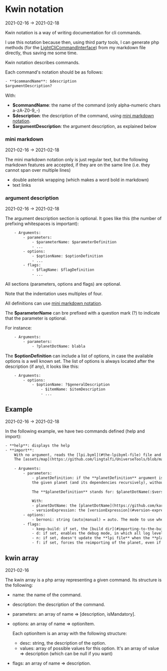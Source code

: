 Kwin notation
=============
2021-02-16 -> 2021-02-18

Kwin notation is a way of writing documentation for cli commands.

I use this notation because then, using third party tools, I can generate php methods (for
the [LightCliCommandInterface](https://github.com/lingtalfi/Light_Cli/blob/master/doc/api/Ling/Light_Cli/CliTools/Program/LightCliCommandInterface.md))
from my markdown file directly, thus saving me some time.

Kwin notation describes commands.

Each command's notation should be as follows:

```txt
- **$commandName**: $description
$argumentDescription?
```

With:

- **$commandName**: the name of the command (only alpha-numeric chars a-zA-Z0-9_-)
- **$description**: the description of the command, using [mini markdown notation](#mini-markdown).   
- **$argumentDescription**: the argument description, as explained below



### mini markdown
2021-02-16 -> 2021-02-18


The mini markdown notation only is just regular text, but the following markdown features are accepted, if they are on the same line (i.e. they cannot span over multiple lines)

- double asterisk wrapping (which makes a word bold in markdown)
- text links 




### argument description
2021-02-16 -> 2021-02-18


The argument description section is optional. It goes like this (the number of prefixing whitespaces is important):


```txt
    - Arguments:
        - parameters: 
            - $parameterName: $parameterDefinition 
            - ... 
        - options: 
            - $optionName: $optionDefinition
            - ... 
        - flags: 
            - $flagName: $flagDefinition
            - ... 
```


All sections (parameters, options and flags) are optional.

Note that the indentation uses multiples of four.

All definitions can use [mini markdown notation](#mini-markdown).

The **$parameterName** can bre prefixed with a question mark (?) to indicate that the parameter is optional.

For instance:
```txt
    - Arguments:
        - parameters: 
            - ?planetDotName: blabla
```


The **$optionDefinition** can include a list of options, in case the available options is a well known set.
The list of options is always located after the description (if any), it looks like this:


```txt 
    - Arguments:
        - options: 
            - $optionName: ?$generalDescription
                - $itemName: $itemDescription 
                - ...
```











Example
----------
2021-02-16 -> 2021-02-18


In the following example, we have two commands defined (help and import):

```txt
- **help**: displays the help 
- **import**:
    With no argument, reads the [lpi.byml](#the-lpibyml-file) file and makes sure every planet defined in it is imported (along with its dependencies, recursively) in the host app.
    The [assets/map](https://github.com/lingtalfi/UniverseTools/blob/master/doc/pages/conception-notes.md#the-planets-and-assetsmap) are not copied.
      
    - Arguments:
        - parameters: 
            - planetDefinition: if the **planetDefinition** argument is defined, it will [import](https://github.com/lingtalfi/TheBar/blob/master/discussions/import-install.md#summary) 
            the given planet (and its dependencies recursively), without the **assets/map**, and update the **lpi.byml** file accordingly, using a plus symbol at the end of every newly imported planet's version number.
          
            The **$planetDefinition** stands for: $planetDotName(:$versionExpression)?
          
            With:
            - planetDotName: the [planetDotName](https://github.com/karayabin/universe-snapshot#the-planet-https://github.com/lingtalfi/TheBar/blob/master/discussions/import-install.md#summarydot-name)
            - versionExpression: the [versionExpression](#version-expression), defaults to last if not defined
        - options: 
            - bernoni: string (auto|manual) = auto. The mode to use when a [bernoni conflict](#the-bernoni-problem-what-happens-in-case-of-conflict) occurs.
        - flags: 
            - keep-build: if set, the [build dir](#importing-to-the-build-dir) will not be automatically removed after a successful operation.
            - d: if set, enables the debug mode, in which all log levels messages are displayed
            - n: if set, doesn't update the **lpi file** when the **planetDefinition** parameter is defined
            - f: if set, forces the reimporting of the planet, even if it's already in your app
```



kwin array
-------------
2021-02-16

The kwin array is a php array representing a given command.
Its structure is the following:


- name: the name of the command.
- description: the description of the command.
- parameters: an array of name => \[description, isMandatory].
- options: an array of name => optionItem.
  
    Each optionItem is an array with the following structure:
    
    - desc: string, the description of the option.
    - values: array of possible values for this option.
         It's an array of value => description (which can be null if you want)    

- flags: an array of name => description.











